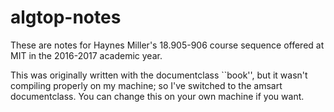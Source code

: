 # algtop-notes
These are notes for Haynes Miller's 18.905-906 course sequence offered at MIT in the 2016-2017 academic year.

This was originally written with the documentclass ``book'', but it wasn't compiling properly on my machine; so I've switched to the amsart documentclass. You can change this on your own machine if you want.
